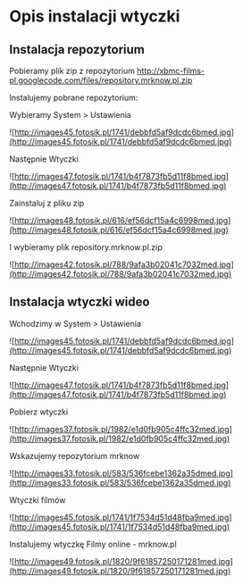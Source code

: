 # Opis instalacji wtyczki #

## Instalacja repozytorium ##

Pobieramy plik zip z repozytorium http://xbmc-films-pl.googlecode.com/files/repository.mrknow.pl.zip

Instalujemy pobrane repozytorium:

Wybieramy System > Ustawienia

![http://images45.fotosik.pl/1741/debbfd5af9dcdc6bmed.jpg](http://images45.fotosik.pl/1741/debbfd5af9dcdc6bmed.jpg)

Następnie Wtyczki

![http://images47.fotosik.pl/1741/b4f7873fb5d11f8bmed.jpg](http://images47.fotosik.pl/1741/b4f7873fb5d11f8bmed.jpg)

Zainstaluj z pliku zip

![http://images48.fotosik.pl/616/ef56dcf15a4c6998med.jpg](http://images48.fotosik.pl/616/ef56dcf15a4c6998med.jpg)

I wybieramy plik repository.mrknow.pl.zip

![http://images42.fotosik.pl/788/9afa3b02041c7032med.jpg](http://images42.fotosik.pl/788/9afa3b02041c7032med.jpg)



## Instalacja wtyczki wideo ##

Wchodzimy w System > Ustawienia

![http://images45.fotosik.pl/1741/debbfd5af9dcdc6bmed.jpg](http://images45.fotosik.pl/1741/debbfd5af9dcdc6bmed.jpg)

Następnie Wtyczki

![http://images47.fotosik.pl/1741/b4f7873fb5d11f8bmed.jpg](http://images47.fotosik.pl/1741/b4f7873fb5d11f8bmed.jpg)

Pobierz wtyczki

![http://images37.fotosik.pl/1982/e1d0fb905c4ffc32med.jpg](http://images37.fotosik.pl/1982/e1d0fb905c4ffc32med.jpg)

Wskazujemy repozytorium mrknow

![http://images33.fotosik.pl/583/536fcebe1362a35dmed.jpg](http://images33.fotosik.pl/583/536fcebe1362a35dmed.jpg)

Wtyczki filmów

![http://images45.fotosik.pl/1741/1f7534d51d48fba9med.jpg](http://images45.fotosik.pl/1741/1f7534d51d48fba9med.jpg)

Instalujemy wtyczkę Filmy online - mrknow.pl

![http://images49.fotosik.pl/1820/9f61857250171281med.jpg](http://images49.fotosik.pl/1820/9f61857250171281med.jpg)